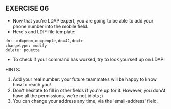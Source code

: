 ## EXERCISE 06

* Now that you're LDAP expert, you are going to be able to add your phone number into the mobile field.
* Here's and LDIF file template:
```
dn: uid=pnom,ou=people,dc=42,dc=fr
changetype: modify
delete: pouette
```
* To check if your command has worked, try to look yourself up on LDAP!

HINTS:
1. Add your real number: your future teammates will be happy to know how to reach you!.
2. Don't hesitate to fill in other fields if you're up for it. However, you donÄt have all the permissions, we're not idiots ;)
3. You can change your address any time, via the 'email-address' field.

